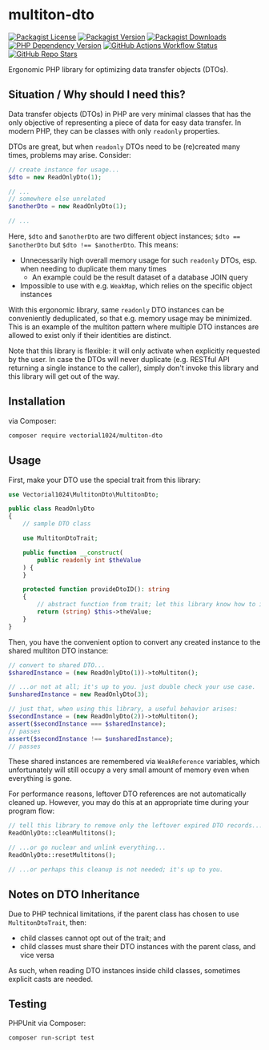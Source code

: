 # multiton-dto
[![Packagist License][packagist-license-image]][packagist-url]
[![Packagist Version][packagist-version-image]][packagist-url]
[![Packagist Downloads][packagist-downloads-image]][packagist-stats-url]
[![PHP Dependency Version][php-version-image]][packagist-url]
[![GitHub Actions Workflow Status][php-build-status-image]][github-actions-url]
[![GitHub Repo Stars][github-stars-image]][github-repo-url]

Ergonomic PHP library for optimizing data transfer objects (DTOs).

## Situation / Why should I need this?
Data transfer objects (DTOs) in PHP are very minimal classes that has the only objective of representing a piece of data for easy data transfer.
In modern PHP, they can be classes with only `readonly` properties.

DTOs are great, but when `readonly` DTOs need to be (re)created many times, problems may arise. Consider:

```php
// create instance for usage...
$dto = new ReadOnlyDto(1);

// ...
// somewhere else unrelated
$anotherDto = new ReadOnlyDto(1);

// ...
```

Here, `$dto` and `$anotherDto` are two different object instances; `$dto == $anotherDto` but `$dto !== $anotherDto`. This means:
- Unnecessarily high overall memory usage for such `readonly` DTOs, esp. when needing to duplicate them many times
  - An example could be the result dataset of a database JOIN query
- Impossible to use with e.g. `WeakMap`, which relies on the specific object instances

With this ergonomic library, same `readonly` DTO instances can be conveniently deduplicated, so that e.g. memory usage may be minimized.
This is an example of the multiton pattern where multiple DTO instances are allowed to exist only if their identities are distinct.

Note that this library is flexible: it will only activate when explicitly requested by the user.
In case the DTOs will never duplicate (e.g. RESTful API returning a single instance to the caller),
simply don't invoke this library and this library will get out of the way.

## Installation
via Composer:

```sh
composer require vectorial1024/multiton-dto
```

## Usage
First, make your DTO use the special trait from this library:

```php
use Vectorial1024\MultitonDto\MultitonDto;

public class ReadOnlyDto
{
    // sample DTO class

    use MultitonDtoTrait;

    public function __construct(
        public readonly int $theValue
    ) {
    }

    protected function provideDtoID(): string
    {
        // abstract function from trait; let this library know how to identify your DTO instances
        return (string) $this->theValue;
    }
}
```

Then, you have the convenient option to convert any created instance to the shared multiton DTO instance:

```php
// convert to shared DTO...
$sharedInstance = (new ReadOnlyDto(1))->toMultiton();

// ...or not at all; it's up to you. just double check your use case.
$unsharedInstance = new ReadOnlyDto(3);

// just that, when using this library, a useful behavior arises:
$secondInstance = (new ReadOnlyDto(2))->toMultiton();
assert($secondInstance === $sharedInstance);
// passes
assert($secondInstance !== $unsharedInstance);
// passes
```

These shared instances are remembered via `WeakReference` variables, which unfortunately will still occupy a very small amount of memory even when everything is gone.

For performance reasons, leftover DTO references are not automatically cleaned up. However, you may do this at an appropriate time during your program flow:

```php
// tell this library to remove only the leftover expired DTO records...
ReadOnlyDto::cleanMultitons();

// ...or go nuclear and unlink everything...
ReadOnlyDto::resetMultitons();

// ...or perhaps this cleanup is not needed; it's up to you.
```

## Notes on DTO Inheritance
Due to PHP technical limitations, if the parent class has chosen to use `MultitonDtoTrait`, then:
- child classes cannot opt out of the trait; and
- child classes must share their DTO instances with the parent class, and vice versa

As such, when reading DTO instances inside child classes, sometimes explicit casts are needed.

## Testing
PHPUnit via Composer:

```sh
composer run-script test
```

[packagist-url]: https://packagist.org/packages/vectorial1024/multiton-dto
[packagist-stats-url]: https://packagist.org/packages/vectorial1024/multiton-dto/stats
[github-repo-url]: https://github.com/Vectorial1024/multiton-dto
[github-actions-url]: https://github.com/Vectorial1024/multiton-dto/actions/workflows/php.yml

[packagist-license-image]: https://img.shields.io/packagist/l/vectorial1024/multiton-dto?style=plastic
[packagist-version-image]: https://img.shields.io/packagist/v/vectorial1024/multiton-dto?style=plastic
[packagist-downloads-image]: https://img.shields.io/packagist/dm/vectorial1024/multiton-dto?style=plastic
[php-version-image]: https://img.shields.io/packagist/dependency-v/vectorial1024/multiton-dto/php?style=plastic&label=PHP
[php-build-status-image]: https://img.shields.io/github/actions/workflow/status/Vectorial1024/multiton-dto/php.yml?style=plastic
[github-stars-image]: https://img.shields.io/github/stars/vectorial1024/multiton-dto
